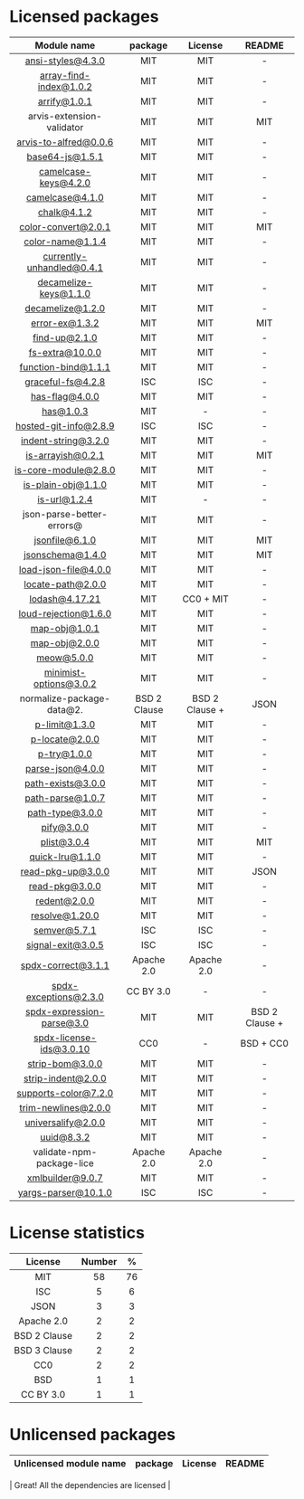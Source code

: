 # Licensed packages


| Module name               | package        | License        | README         |
|:---:|:---:|:---:|:---:|
| ansi-styles@4.3.0         | MIT            | MIT            | -              |
| array-find-index@1.0.2    | MIT            | MIT            | -              |
| arrify@1.0.1              | MIT            | MIT            | -              |
| arvis-extension-validator | MIT            | MIT            | MIT            |
| arvis-to-alfred@0.0.6     | MIT            | MIT            | -              |
| base64-js@1.5.1           | MIT            | MIT            | -              |
| camelcase-keys@4.2.0      | MIT            | MIT            | -              |
| camelcase@4.1.0           | MIT            | MIT            | -              |
| chalk@4.1.2               | MIT            | MIT            | -              |
| color-convert@2.0.1       | MIT            | MIT            | MIT            |
| color-name@1.1.4          | MIT            | MIT            | -              |
| currently-unhandled@0.4.1 | MIT            | MIT            | -              |
| decamelize-keys@1.1.0     | MIT            | MIT            | -              |
| decamelize@1.2.0          | MIT            | MIT            | -              |
| error-ex@1.3.2            | MIT            | MIT            | MIT            |
| find-up@2.1.0             | MIT            | MIT            | -              |
| fs-extra@10.0.0           | MIT            | MIT            | -              |
| function-bind@1.1.1       | MIT            | MIT            | -              |
| graceful-fs@4.2.8         | ISC            | ISC            | -              |
| has-flag@4.0.0            | MIT            | MIT            | -              |
| has@1.0.3                 | MIT            | -              | -              |
| hosted-git-info@2.8.9     | ISC            | ISC            | -              |
| indent-string@3.2.0       | MIT            | MIT            | -              |
| is-arrayish@0.2.1         | MIT            | MIT            | MIT            |
| is-core-module@2.8.0      | MIT            | MIT            | -              |
| is-plain-obj@1.1.0        | MIT            | MIT            | -              |
| is-url@1.2.4              | MIT            | -              | -              |
| json-parse-better-errors@ | MIT            | MIT            | -              |
| jsonfile@6.1.0            | MIT            | MIT            | MIT            |
| jsonschema@1.4.0          | MIT            | MIT            | MIT            |
| load-json-file@4.0.0      | MIT            | MIT            | -              |
| locate-path@2.0.0         | MIT            | MIT            | -              |
| lodash@4.17.21            | MIT            | CC0 + MIT      | -              |
| loud-rejection@1.6.0      | MIT            | MIT            | -              |
| map-obj@1.0.1             | MIT            | MIT            | -              |
| map-obj@2.0.0             | MIT            | MIT            | -              |
| meow@5.0.0                | MIT            | MIT            | -              |
| minimist-options@3.0.2    | MIT            | MIT            | -              |
| normalize-package-data@2. | BSD 2 Clause   | BSD 2 Clause + | JSON           |
| p-limit@1.3.0             | MIT            | MIT            | -              |
| p-locate@2.0.0            | MIT            | MIT            | -              |
| p-try@1.0.0               | MIT            | MIT            | -              |
| parse-json@4.0.0          | MIT            | MIT            | -              |
| path-exists@3.0.0         | MIT            | MIT            | -              |
| path-parse@1.0.7          | MIT            | MIT            | -              |
| path-type@3.0.0           | MIT            | MIT            | -              |
| pify@3.0.0                | MIT            | MIT            | -              |
| plist@3.0.4               | MIT            | MIT            | MIT            |
| quick-lru@1.1.0           | MIT            | MIT            | -              |
| read-pkg-up@3.0.0         | MIT            | MIT            | JSON           |
| read-pkg@3.0.0            | MIT            | MIT            | -              |
| redent@2.0.0              | MIT            | MIT            | -              |
| resolve@1.20.0            | MIT            | MIT            | -              |
| semver@5.7.1              | ISC            | ISC            | -              |
| signal-exit@3.0.5         | ISC            | ISC            | -              |
| spdx-correct@3.1.1        | Apache 2.0     | Apache 2.0     | -              |
| spdx-exceptions@2.3.0     | CC BY 3.0      | -              | -              |
| spdx-expression-parse@3.0 | MIT            | MIT            | BSD 2 Clause + |
| spdx-license-ids@3.0.10   | CC0            | -              | BSD + CC0      |
| strip-bom@3.0.0           | MIT            | MIT            | -              |
| strip-indent@2.0.0        | MIT            | MIT            | -              |
| supports-color@7.2.0      | MIT            | MIT            | -              |
| trim-newlines@2.0.0       | MIT            | MIT            | -              |
| universalify@2.0.0        | MIT            | MIT            | -              |
| uuid@8.3.2                | MIT            | MIT            | -              |
| validate-npm-package-lice | Apache 2.0     | Apache 2.0     | -              |
| xmlbuilder@9.0.7          | MIT            | MIT            | -              |
| yargs-parser@10.1.0       | ISC            | ISC            | -              |


# License statistics
   

   | License                                  | Number       | %            |
   |:---:|:---:|:---:|
   | MIT                                      | 58           | 76           |
   | ISC                                      | 5            | 6            |
   | JSON                                     | 3            | 3            |
   | Apache 2.0                               | 2            | 2            |
   | BSD 2 Clause                             | 2            | 2            |
   | BSD 3 Clause                             | 2            | 2            |
   | CC0                                      | 2            | 2            |
   | BSD                                      | 1            | 1            |
   | CC BY 3.0                                | 1            | 1            |
   

# Unlicensed packages


| Unlicensed module name    | package        | License        | README         |
|:---:|:---:|:---:|:---:|


   

   | Great! All the dependencies are licensed                               |
   

